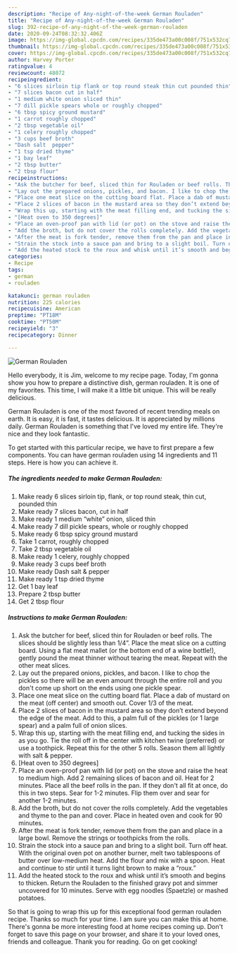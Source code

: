 ```yaml
---
description: "Recipe of Any-night-of-the-week German Rouladen"
title: "Recipe of Any-night-of-the-week German Rouladen"
slug: 392-recipe-of-any-night-of-the-week-german-rouladen
date: 2020-09-24T08:32:32.406Z
image: https://img-global.cpcdn.com/recipes/335de473a00c008f/751x532cq70/german-rouladen-recipe-main-photo.jpg
thumbnail: https://img-global.cpcdn.com/recipes/335de473a00c008f/751x532cq70/german-rouladen-recipe-main-photo.jpg
cover: https://img-global.cpcdn.com/recipes/335de473a00c008f/751x532cq70/german-rouladen-recipe-main-photo.jpg
author: Harvey Porter
ratingvalue: 4
reviewcount: 48072
recipeingredient:
- "6 slices sirloin tip flank or top round steak thin cut pounded thin"
- "7 slices bacon cut in half"
- "1 medium white onion sliced thin"
- "7 dill pickle spears whole or roughly chopped"
- "6 tbsp spicy ground mustard"
- "1 carrot roughly chopped"
- "2 tbsp vegetable oil"
- "1 celery roughly chopped"
- "3 cups beef broth"
- "Dash salt  pepper"
- "1 tsp dried thyme"
- "1 bay leaf"
- "2 tbsp butter"
- "2 tbsp flour"
recipeinstructions:
- "Ask the butcher for beef, sliced thin for Rouladen or beef rolls. The slices should be slightly less than 1/4”. Place the meat slice on a cutting board. Using a flat meat mallet (or the bottom end of a wine bottle!), gently pound the meat thinner without tearing the meat. Repeat with the other meat slices."
- "Lay out the prepared onions, pickles, and bacon. I like to chop the pickles so there will be an even amount through the entire roll and you don&#39;t come up short on the ends using one pickle spear."
- "Place one meat slice on the cutting board flat. Place a dab of mustard on the meat (off center) and smooth out. Cover 1/3 of the meat."
- "Place 2 slices of bacon in the mustard area so they don’t extend beyond the edge of the meat. Add to this, a palm full of the pickles (or 1 large spear) and a palm full of onion slices."
- "Wrap this up, starting with the meat filling end, and tucking the sides in as you go. Tie the roll off in the center with kitchen twine (preferred) or use a toothpick. Repeat this for the other 5 rolls. Season them all lightly with salt &amp; pepper."
- "[Heat oven to 350 degrees]"
- "Place an oven-proof pan with lid (or pot) on the stove and raise the heat to medium high. Add 2 remaining slices of bacon and oil. Heat for 2 minutes. Place all the beef rolls in the pan. If they don&#39;t all fit at once, do this in two steps. Sear for 1-2 minutes. Flip them over and sear for another 1-2 minutes."
- "Add the broth, but do not cover the rolls completely. Add the vegetables and thyme to the pan and cover. Place in heated oven and cook for 90 minutes."
- "After the meat is fork tender, remove them from the pan and place in a large bowl. Remove the strings or toothpicks from the rolls."
- "Strain the stock into a sauce pan and bring to a slight boil. Turn off heat. With the original oven pot on another burner, melt two tablespoons of butter over low-medium heat. Add the flour and mix with a spoon. Heat and continue to stir until it turns light brown to make a “roux.”"
- "Add the heated stock to the roux and whisk until it’s smooth and begins to thicken. Return the Rouladen to the finished gravy pot and simmer uncovered for 10 minutes. Serve with egg noodles (Spaetzle) or mashed potatoes."
categories:
- Recipe
tags:
- german
- rouladen

katakunci: german rouladen 
nutrition: 225 calories
recipecuisine: American
preptime: "PT18M"
cooktime: "PT50M"
recipeyield: "3"
recipecategory: Dinner

---
```



![German Rouladen](https://img-global.cpcdn.com/recipes/335de473a00c008f/751x532cq70/german-rouladen-recipe-main-photo.jpg)

Hello everybody, it is Jim, welcome to my recipe page. Today, I'm gonna show you how to prepare a distinctive dish, german rouladen. It is one of my favorites. This time, I will make it a little bit unique. This will be really delicious.

German Rouladen is one of the most favored of recent trending meals on earth. It is easy, it is fast, it tastes delicious. It is appreciated by millions daily. German Rouladen is something that I've loved my entire life. They're nice and they look fantastic.




To get started with this particular recipe, we have to first prepare a few components. You can have german rouladen using 14 ingredients and 11 steps. Here is how you can achieve it.

<!--inarticleads1-->

##### The ingredients needed to make German Rouladen:

1. Make ready 6 slices sirloin tip, flank, or top round steak, thin cut, pounded thin
1. Make ready 7 slices bacon, cut in half
1. Make ready 1 medium “white” onion, sliced thin
1. Make ready 7 dill pickle spears, whole or roughly chopped
1. Make ready 6 tbsp spicy ground mustard
1. Take 1 carrot, roughly chopped
1. Take 2 tbsp vegetable oil
1. Make ready 1 celery, roughly chopped
1. Make ready 3 cups beef broth
1. Make ready Dash salt &amp; pepper
1. Make ready 1 tsp dried thyme
1. Get 1 bay leaf
1. Prepare 2 tbsp butter
1. Get 2 tbsp flour




<!--inarticleads2-->

##### Instructions to make German Rouladen:

1. Ask the butcher for beef, sliced thin for Rouladen or beef rolls. The slices should be slightly less than 1/4”. Place the meat slice on a cutting board. Using a flat meat mallet (or the bottom end of a wine bottle!), gently pound the meat thinner without tearing the meat. Repeat with the other meat slices.
1. Lay out the prepared onions, pickles, and bacon. I like to chop the pickles so there will be an even amount through the entire roll and you don&#39;t come up short on the ends using one pickle spear.
1. Place one meat slice on the cutting board flat. Place a dab of mustard on the meat (off center) and smooth out. Cover 1/3 of the meat.
1. Place 2 slices of bacon in the mustard area so they don’t extend beyond the edge of the meat. Add to this, a palm full of the pickles (or 1 large spear) and a palm full of onion slices.
1. Wrap this up, starting with the meat filling end, and tucking the sides in as you go. Tie the roll off in the center with kitchen twine (preferred) or use a toothpick. Repeat this for the other 5 rolls. Season them all lightly with salt &amp; pepper.
1. [Heat oven to 350 degrees]
1. Place an oven-proof pan with lid (or pot) on the stove and raise the heat to medium high. Add 2 remaining slices of bacon and oil. Heat for 2 minutes. Place all the beef rolls in the pan. If they don&#39;t all fit at once, do this in two steps. Sear for 1-2 minutes. Flip them over and sear for another 1-2 minutes.
1. Add the broth, but do not cover the rolls completely. Add the vegetables and thyme to the pan and cover. Place in heated oven and cook for 90 minutes.
1. After the meat is fork tender, remove them from the pan and place in a large bowl. Remove the strings or toothpicks from the rolls.
1. Strain the stock into a sauce pan and bring to a slight boil. Turn off heat. With the original oven pot on another burner, melt two tablespoons of butter over low-medium heat. Add the flour and mix with a spoon. Heat and continue to stir until it turns light brown to make a “roux.”
1. Add the heated stock to the roux and whisk until it’s smooth and begins to thicken. Return the Rouladen to the finished gravy pot and simmer uncovered for 10 minutes. Serve with egg noodles (Spaetzle) or mashed potatoes.




So that is going to wrap this up for this exceptional food german rouladen recipe. Thanks so much for your time. I am sure you can make this at home. There's gonna be more interesting food at home recipes coming up. Don't forget to save this page on your browser, and share it to your loved ones, friends and colleague. Thank you for reading. Go on get cooking!
